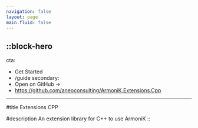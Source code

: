 ```yaml
---
navigation: false
layout: page
main.fluid: false
---
```


::block-hero
---
cta:
  - Get Started
  - /guide
secondary:
  - Open on GitHub →
  - https://github.com/aneoconsulting/ArmoniK.Extensions.Cpp
---

#title
Extensions CPP

#description
An extension library for C++ to use ArmoniK
::
